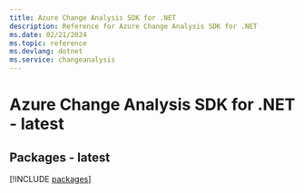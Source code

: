 ```yaml
---
title: Azure Change Analysis SDK for .NET
description: Reference for Azure Change Analysis SDK for .NET
ms.date: 02/21/2024
ms.topic: reference
ms.devlang: dotnet
ms.service: changeanalysis
---
```

# Azure Change Analysis SDK for .NET - latest
## Packages - latest
[!INCLUDE [packages](change-analysis-index.md)]